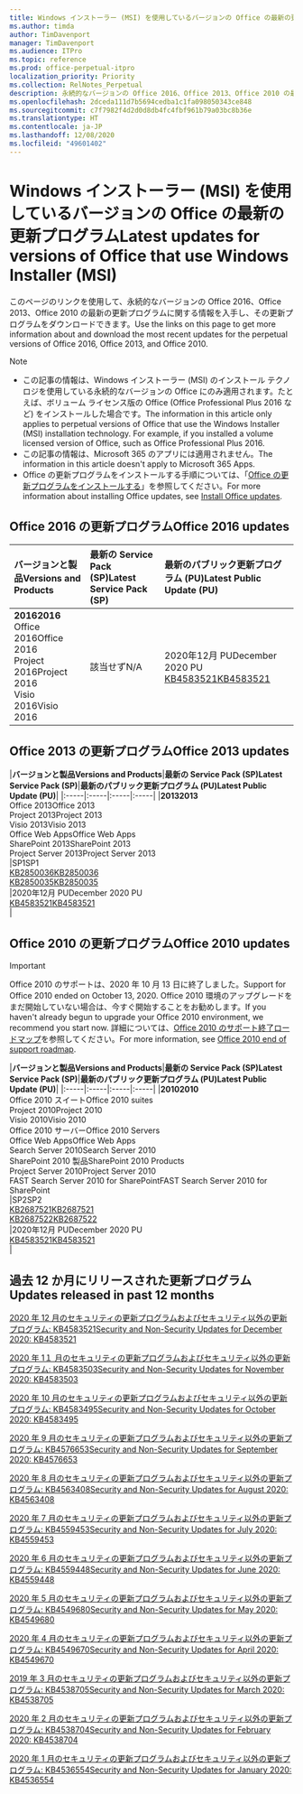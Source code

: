 ```yaml
---
title: Windows インストーラー (MSI) を使用しているバージョンの Office の最新の更新プログラム
ms.author: timda
author: TimDavenport
manager: TimDavenport
ms.audience: ITPro
ms.topic: reference
ms.prod: office-perpetual-itpro
localization_priority: Priority
ms.collection: RelNotes_Perpetual
description: 永続的なバージョンの Office 2016、Office 2013、Office 2010 の最新の更新プログラムの情報へのリンクを IT 技術者に提供します
ms.openlocfilehash: 2dceda111d7b5694cedba1c1fa098050343ce848
ms.sourcegitcommit: c7f7982f4d2d0d8db4fc4fbf961b79a03bc8b36e
ms.translationtype: HT
ms.contentlocale: ja-JP
ms.lasthandoff: 12/08/2020
ms.locfileid: "49601402"
---
```

# <a name="latest-updates-for-versions-of-office-that-use-windows-installer-msi"></a><span data-ttu-id="808ae-103">Windows インストーラー (MSI) を使用しているバージョンの Office の最新の更新プログラム</span><span class="sxs-lookup"><span data-stu-id="808ae-103">Latest updates for versions of Office that use Windows Installer (MSI)</span></span>

<span data-ttu-id="808ae-104">このページのリンクを使用して、永続的なバージョンの Office 2016、Office 2013、Office 2010 の最新の更新プログラムに関する情報を入手し、その更新プログラムをダウンロードできます。</span><span class="sxs-lookup"><span data-stu-id="808ae-104">Use the links on this page to get more information about and download the most recent updates for the perpetual versions of Office 2016, Office 2013, and Office 2010.</span></span>
  
 
> [!NOTE]
> - <span data-ttu-id="808ae-p101">この記事の情報は、Windows インストーラー (MSI) のインストール テクノロジを使用している永続的なバージョンの Office にのみ適用されます。たとえば、ボリューム ライセンス版の Office (Office Professional Plus 2016 など) をインストールした場合です。</span><span class="sxs-lookup"><span data-stu-id="808ae-p101">The information in this article only applies to perpetual versions of Office that use the Windows Installer (MSI) installation technology. For example, if you installed a volume licensed version of Office, such as Office Professional Plus 2016.</span></span>
> - <span data-ttu-id="808ae-107">この記事の情報は、Microsoft 365 のアプリには適用されません。</span><span class="sxs-lookup"><span data-stu-id="808ae-107">The information in this article doesn't apply to Microsoft 365 Apps.</span></span>
> - <span data-ttu-id="808ae-108">Office の更新プログラムをインストールする手順については、「[Office の更新プログラムをインストールする](https://support.office.com/article/2ab296f3-7f03-43a2-8e50-46de917611c5)」を参照してください。</span><span class="sxs-lookup"><span data-stu-id="808ae-108">For more information about installing Office updates, see [Install Office updates](https://support.office.com/article/2ab296f3-7f03-43a2-8e50-46de917611c5).</span></span> 


## <a name="office-2016-updates"></a><span data-ttu-id="808ae-109">Office 2016 の更新プログラム</span><span class="sxs-lookup"><span data-stu-id="808ae-109">Office 2016 updates</span></span>

|<span data-ttu-id="808ae-110">**バージョンと製品**</span><span class="sxs-lookup"><span data-stu-id="808ae-110">**Versions and Products**</span></span>|<span data-ttu-id="808ae-111">**最新の Service Pack (SP)**</span><span class="sxs-lookup"><span data-stu-id="808ae-111">**Latest Service Pack (SP)**</span></span>|<span data-ttu-id="808ae-112">**最新のパブリック更新プログラム (PU)**</span><span class="sxs-lookup"><span data-stu-id="808ae-112">**Latest Public Update (PU)**</span></span>|
|:-----|:-----|:-----|
|<span data-ttu-id="808ae-113">**2016**</span><span class="sxs-lookup"><span data-stu-id="808ae-113">**2016**</span></span> <br/> <span data-ttu-id="808ae-114">Office 2016</span><span class="sxs-lookup"><span data-stu-id="808ae-114">Office 2016</span></span>  <br/> <span data-ttu-id="808ae-115">Project 2016</span><span class="sxs-lookup"><span data-stu-id="808ae-115">Project 2016</span></span>  <br/> <span data-ttu-id="808ae-116">Visio 2016</span><span class="sxs-lookup"><span data-stu-id="808ae-116">Visio 2016</span></span>  <br/> |<span data-ttu-id="808ae-117">該当せず</span><span class="sxs-lookup"><span data-stu-id="808ae-117">N/A</span></span>  <br/> |<span data-ttu-id="808ae-118">2020年12月 PU</span><span class="sxs-lookup"><span data-stu-id="808ae-118">December 2020 PU</span></span>  <br/> [<span data-ttu-id="808ae-119">KB4583521</span><span class="sxs-lookup"><span data-stu-id="808ae-119">KB4583521</span></span>](https://support.microsoft.com/help/4583521) <br/> |
   
## <a name="office-2013-updates"></a><span data-ttu-id="808ae-120">Office 2013 の更新プログラム</span><span class="sxs-lookup"><span data-stu-id="808ae-120">Office 2013 updates</span></span>

|<span data-ttu-id="808ae-121">**バージョンと製品**</span><span class="sxs-lookup"><span data-stu-id="808ae-121">**Versions and Products**</span></span>|<span data-ttu-id="808ae-122">**最新の Service Pack (SP)**</span><span class="sxs-lookup"><span data-stu-id="808ae-122">**Latest Service Pack (SP)**</span></span>|<span data-ttu-id="808ae-123">**最新のパブリック更新プログラム (PU)**</span><span class="sxs-lookup"><span data-stu-id="808ae-123">**Latest Public Update (PU)**</span></span>|
|:-----|:-----|:-----|:-----|
|<span data-ttu-id="808ae-124">**2013**</span><span class="sxs-lookup"><span data-stu-id="808ae-124">**2013**</span></span> <br/> <span data-ttu-id="808ae-125">Office 2013</span><span class="sxs-lookup"><span data-stu-id="808ae-125">Office 2013</span></span>  <br/> <span data-ttu-id="808ae-126">Project 2013</span><span class="sxs-lookup"><span data-stu-id="808ae-126">Project 2013</span></span>  <br/> <span data-ttu-id="808ae-127">Visio 2013</span><span class="sxs-lookup"><span data-stu-id="808ae-127">Visio 2013</span></span>  <br/> <span data-ttu-id="808ae-128">Office Web Apps</span><span class="sxs-lookup"><span data-stu-id="808ae-128">Office Web Apps</span></span>  <br/> <span data-ttu-id="808ae-129">SharePoint 2013</span><span class="sxs-lookup"><span data-stu-id="808ae-129">SharePoint 2013</span></span>  <br/> <span data-ttu-id="808ae-130">Project Server 2013</span><span class="sxs-lookup"><span data-stu-id="808ae-130">Project Server 2013</span></span>  <br/> |<span data-ttu-id="808ae-131">SP1</span><span class="sxs-lookup"><span data-stu-id="808ae-131">SP1</span></span> <br/> [<span data-ttu-id="808ae-132">KB2850036</span><span class="sxs-lookup"><span data-stu-id="808ae-132">KB2850036</span></span>](https://support.microsoft.com/kb/2850036) <br/>[<span data-ttu-id="808ae-133">KB2850035</span><span class="sxs-lookup"><span data-stu-id="808ae-133">KB2850035</span></span>](https://support.microsoft.com/kb/2850035) <br/> |<span data-ttu-id="808ae-134">2020年12月 PU</span><span class="sxs-lookup"><span data-stu-id="808ae-134">December 2020 PU</span></span>  <br/> [<span data-ttu-id="808ae-135">KB4583521</span><span class="sxs-lookup"><span data-stu-id="808ae-135">KB4583521</span></span>](https://support.microsoft.com/help/4583521) <br/> |
   
## <a name="office-2010-updates"></a><span data-ttu-id="808ae-136">Office 2010 の更新プログラム</span><span class="sxs-lookup"><span data-stu-id="808ae-136">Office 2010 updates</span></span>
> [!IMPORTANT]
> <span data-ttu-id="808ae-137">Office 2010 のサポートは、2020 年 10 月 13 日に終了しました。</span><span class="sxs-lookup"><span data-stu-id="808ae-137">Support for Office 2010 ended on October 13, 2020.</span></span> <span data-ttu-id="808ae-138">Office 2010 環境のアップグレードをまだ開始していない場合は、今すぐ開始することをお勧めします。</span><span class="sxs-lookup"><span data-stu-id="808ae-138">If you haven't already begun to upgrade your Office 2010 environment, we recommend you start now.</span></span> <span data-ttu-id="808ae-139">詳細については、[Office 2010 のサポート終了ロードマップ](https://docs.microsoft.com/DeployOffice/office-2010-end-support-roadmap)を参照してください。</span><span class="sxs-lookup"><span data-stu-id="808ae-139">For more information, see [Office 2010 end of support roadmap](https://docs.microsoft.com/DeployOffice/office-2010-end-support-roadmap).</span></span> 

|<span data-ttu-id="808ae-140">**バージョンと製品**</span><span class="sxs-lookup"><span data-stu-id="808ae-140">**Versions and Products**</span></span>|<span data-ttu-id="808ae-141">**最新の Service Pack (SP)**</span><span class="sxs-lookup"><span data-stu-id="808ae-141">**Latest Service Pack (SP)**</span></span>|<span data-ttu-id="808ae-142">**最新のパブリック更新プログラム (PU)**</span><span class="sxs-lookup"><span data-stu-id="808ae-142">**Latest Public Update (PU)**</span></span>|
|:-----|:-----|:-----|:-----|
|<span data-ttu-id="808ae-143">**2010**</span><span class="sxs-lookup"><span data-stu-id="808ae-143">**2010**</span></span> <br/> <span data-ttu-id="808ae-144">Office 2010 スイート</span><span class="sxs-lookup"><span data-stu-id="808ae-144">Office 2010 suites</span></span>  <br/> <span data-ttu-id="808ae-145">Project 2010</span><span class="sxs-lookup"><span data-stu-id="808ae-145">Project 2010</span></span>  <br/> <span data-ttu-id="808ae-146">Visio 2010</span><span class="sxs-lookup"><span data-stu-id="808ae-146">Visio 2010</span></span>  <br/> <span data-ttu-id="808ae-147">Office 2010 サーバー</span><span class="sxs-lookup"><span data-stu-id="808ae-147">Office 2010 Servers</span></span>  <br/> <span data-ttu-id="808ae-148">Office Web Apps</span><span class="sxs-lookup"><span data-stu-id="808ae-148">Office Web Apps</span></span>  <br/> <span data-ttu-id="808ae-149">Search Server 2010</span><span class="sxs-lookup"><span data-stu-id="808ae-149">Search Server 2010</span></span>  <br/> <span data-ttu-id="808ae-150">SharePoint 2010 製品</span><span class="sxs-lookup"><span data-stu-id="808ae-150">SharePoint 2010 Products</span></span>  <br/> <span data-ttu-id="808ae-151">Project Server 2010</span><span class="sxs-lookup"><span data-stu-id="808ae-151">Project Server 2010</span></span>  <br/> <span data-ttu-id="808ae-152">FAST Search Server 2010 for SharePoint</span><span class="sxs-lookup"><span data-stu-id="808ae-152">FAST Search Server 2010 for SharePoint</span></span>  <br/> |<span data-ttu-id="808ae-153">SP2</span><span class="sxs-lookup"><span data-stu-id="808ae-153">SP2</span></span> <br/>[<span data-ttu-id="808ae-154">KB2687521</span><span class="sxs-lookup"><span data-stu-id="808ae-154">KB2687521</span></span>](https://support.microsoft.com/kb/2687521) <br/> [<span data-ttu-id="808ae-155">KB2687522</span><span class="sxs-lookup"><span data-stu-id="808ae-155">KB2687522</span></span>](https://support.microsoft.com/kb/2687522) <br/> |<span data-ttu-id="808ae-156">2020年12月 PU</span><span class="sxs-lookup"><span data-stu-id="808ae-156">December 2020 PU</span></span>  <br/> [<span data-ttu-id="808ae-157">KB4583521</span><span class="sxs-lookup"><span data-stu-id="808ae-157">KB4583521</span></span>](https://support.microsoft.com/help/4583521) <br/> |
   

   
## <a name="updates-released-in-past-12-months"></a><span data-ttu-id="808ae-158">過去 12 か月にリリースされた更新プログラム</span><span class="sxs-lookup"><span data-stu-id="808ae-158">Updates released in past 12 months</span></span>
[<span data-ttu-id="808ae-159">2020 年 12 月のセキュリティの更新プログラムおよびセキュリティ以外の更新プログラム: KB4583521</span><span class="sxs-lookup"><span data-stu-id="808ae-159">Security and Non-Security Updates for December 2020: KB4583521</span></span>](https://support.microsoft.com/help/4583521)

[<span data-ttu-id="808ae-160">2020 年 1１ 月のセキュリティの更新プログラムおよびセキュリティ以外の更新プログラム: KB4583503</span><span class="sxs-lookup"><span data-stu-id="808ae-160">Security and Non-Security Updates for November 2020: KB4583503</span></span>](https://support.microsoft.com/help/4583503)

[<span data-ttu-id="808ae-161">2020 年 10 月のセキュリティの更新プログラムおよびセキュリティ以外の更新プログラム: KB4583495</span><span class="sxs-lookup"><span data-stu-id="808ae-161">Security and Non-Security Updates for October 2020: KB4583495</span></span>](https://support.microsoft.com/help/4583495)

[<span data-ttu-id="808ae-162">2020 年 9 月のセキュリティの更新プログラムおよびセキュリティ以外の更新プログラム: KB4576653</span><span class="sxs-lookup"><span data-stu-id="808ae-162">Security and Non-Security Updates for September 2020: KB4576653</span></span>](https://support.microsoft.com/help/4576653)

[<span data-ttu-id="808ae-163">2020 年 8 月のセキュリティの更新プログラムおよびセキュリティ以外の更新プログラム: KB4563408</span><span class="sxs-lookup"><span data-stu-id="808ae-163">Security and Non-Security Updates for August 2020: KB4563408</span></span>](https://support.microsoft.com/help/4563408)

[<span data-ttu-id="808ae-164">2020 年 7 月のセキュリティの更新プログラムおよびセキュリティ以外の更新プログラム: KB4559453</span><span class="sxs-lookup"><span data-stu-id="808ae-164">Security and Non-Security Updates for July 2020: KB4559453</span></span>](https://support.microsoft.com/help/4559453)

[<span data-ttu-id="808ae-165">2020 年 6 月のセキュリティの更新プログラムおよびセキュリティ以外の更新プログラム: KB4559448</span><span class="sxs-lookup"><span data-stu-id="808ae-165">Security and Non-Security Updates for June 2020: KB4559448</span></span>](https://support.microsoft.com/help/4559448)

[<span data-ttu-id="808ae-166">2020 年 5 月のセキュリティの更新プログラムおよびセキュリティ以外の更新プログラム: KB4549680</span><span class="sxs-lookup"><span data-stu-id="808ae-166">Security and Non-Security Updates for May 2020: KB4549680</span></span>](https://support.microsoft.com/help/4549680)

[<span data-ttu-id="808ae-167">2020 年 4 月のセキュリティの更新プログラムおよびセキュリティ以外の更新プログラム: KB4549670</span><span class="sxs-lookup"><span data-stu-id="808ae-167">Security and Non-Security Updates for April 2020: KB4549670</span></span>](https://support.microsoft.com/help/4549670)

[<span data-ttu-id="808ae-168">2019 年 3 月のセキュリティの更新プログラムおよびセキュリティ以外の更新プログラム: KB4538705</span><span class="sxs-lookup"><span data-stu-id="808ae-168">Security and Non-Security Updates for March 2020: KB4538705</span></span>](https://support.microsoft.com/help/4538705)

[<span data-ttu-id="808ae-169">2020 年 2 月のセキュリティの更新プログラムおよびセキュリティ以外の更新プログラム: KB4538704</span><span class="sxs-lookup"><span data-stu-id="808ae-169">Security and Non-Security Updates for February 2020: KB4538704</span></span>](https://support.microsoft.com/help/4538704)

[<span data-ttu-id="808ae-170">2020 年 1 月のセキュリティの更新プログラムおよびセキュリティ以外の更新プログラム: KB4536554</span><span class="sxs-lookup"><span data-stu-id="808ae-170">Security and Non-Security Updates for January 2020: KB4536554</span></span>](https://support.microsoft.com/help/4536554)


 




</br>